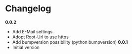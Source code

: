 # Changelog

**0.0.2**
- Add E-Mail settings
- Adopt Root-Url to use https
- Add bumpversion possibility (python bumpversion)
**0.0.1**
- Initial version

